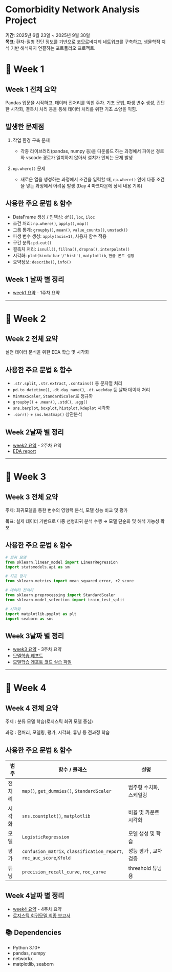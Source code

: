 # Comorbidity Network Analysis Project

**기간**: 2025년 6월 23일 ~ 2025년 9월 30일  
**목표**: 환자-질병 진단 정보를 기반으로 코모르비디티 네트워크를 구축하고, 생물학적 지식 기반 해석까지 연결하는 포트폴리오 프로젝트.

# 📅 Week 1

## Week 1 전체 요약
Pandas 입문을 시작하고, 데이터 전처리를 익힌 주차.
기초 문법, 파생 변수 생성, 간단한 시각화, 결측치 처리 등을 통해 데이터 처리를 위한 기초 소양을 익힘.

## 발생한 문제점
1. 작업 환경 구축 문제
   - 각종 라이브러리(pandas, numpy 등)을 다운롤드 하는 과정에서 파이선 경로와 vscode 경로가 일치하지 않아서 설치가 안되는 문제 발생
  
2. `np.where()` 문제
   - 새로운 열을 생성하는 과정에서 조건을 입력할 때, `np.where()` 안에 다중 조건을 넣는 과정에서 어려움 발생 (Day 4 마크다운에 상세 내용 기록)

##  사용한 주요 문법 & 함수
- DataFrame 생성 / 인덱싱: `df[]`, `loc`, `iloc`
- 조건 처리: `np.where()`, `apply()`, `map()`
- 그룹 통계: `groupby()`, `mean()`, `value_counts()`, `unstack()`
- 파생 변수 생성: `apply(axis=1)`, 사용자 함수 적용
- 구간 분류: `pd.cut()`
- 결측치 처리: `isnull()`, `fillna()`, `dropna()`, `interpolate()`
- 시각화: `plot(kind='bar'/'hist')`, `matplotlib`, `한글 폰트 설정`
- 요약정보: `describe()`, `info()`
  
## Week 1 날짜 별 정리
- [week1 요약](week1/week1_summary.md) - 1주차 요약

---
# 📅 Week 2

## Week 2 전체 요약
실전 데이터 분석을 위한 EDA 학습 및 시각화

##  사용한 주요 문법 & 함수
- `.str.split`, `.str.extract`, `.contains()` 등 문자열 처리
- `pd.to_datetime()`, `.dt.day_name()`, `.dt.weekday` 등 날짜 데이터 처리
- `MinMaxScaler`, `StandardScaler`로 정규화
- `groupby()` + `.mean()`, `.std()`, `.agg()`
- `sns.barplot`, `boxplot`, `histplot`, `kdeplot` 시각화
- `.corr()` + `sns.heatmap()` 상관분석

## Week 2날짜 별 정리
- [week2 요약](week2/week2_summary.md) - 2주차 요약
- [EDA report](week2/day7/20250707day14.md)

---
# 📅 Week 3

## Week 3 전체 요약
주제: 회귀모델을 통한 변수의 영향력 분석, 모델 성능 비교 및 평가

목표: 실제 데이터 기반으로 다중 선형회귀 분석 수행 → 모델 단순화 및 해석 가능성 확보

## 사용한 주요 문법 & 함수
```python
# 회귀 모델
from sklearn.linear_model import LinearRegression
import statsmodels.api as sm

# 지표 평가
from sklearn.metrics import mean_squared_error, r2_score

# 데이터 전처리
from sklearn.preprocessing import StandardScaler
from sklearn.model_selection import train_test_split

# 시각화
import matplotlib.pyplot as plt
import seaborn as sns
```

## Week 3날짜 별 정리
- [week3 요약](week3/week3_summary.md) - 3주차 요약
- [모델학습 레포트](week4/day1/20250726day22.md)
- [모델학습 레포트 코드 실습 파일](week4/day1/20250726day22.ipynb)

---
# 📅 Week 4

## Week 4 전체 요약
주제 : 분류 모델 학습(로지스틱 회귀 모델 중심) 

과정 : 전처리, 모델링, 평가, 시각화, 튜닝 등 전과정 학습

## 사용한 주요 문법 & 함수
| 범주  | 함수 / 클래스                                                     | 설명            |
| --- | ------------------------------------------------------------ | ------------- |
| 전처리 | `map()`, `get_dummies()`, `StandardScaler`                   | 범주형 수치화, 스케일링 |
| 시각화 | `sns.countplot()`, `matplotlib`             | 비율 및 카운트 시각화  |
| 모델  | `LogisticRegression`                     | 모델 생성 및 학습    |
| 평가  | `confusion_matrix`, `classification_report`, `roc_auc_score`,`Kfold` | 성능 평가 , 교차검증        |
| 튜닝  | `precision_recall_curve`, `roc_curve`                        | threshold 튜닝용 |


## Week 4날짜 별 정리
- [week4 요약](week4/week4_summary.md) - 4주차 요약
- [로지스틱 회귀모델 최종 보고서](week5/day1/20250801day28.ipynb)

## 📚 Dependencies
- Python 3.10+
- pandas, numpy
- networkx
- matplotlib, seaborn
